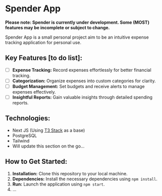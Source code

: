 # Spender App

**Please note: Spender is currently under development. Some (MOST) features may be incomplete or subject to change.**

Spender App is a small personal project aim to be an intuitive expense tracking application for personal use.

## Key Features [to do list]:

- [ ] **Expense Tracking:** Record expenses effortlessly for better financial tracking.
- [ ] **Categorization:** Organize expenses into custom categories for clarity.
- [ ] **Budget Management:** Set budgets and receive alerts to manage expenses effectively.
- [ ] **Insightful Reports:** Gain valuable insights through detailed spending reports.

## Technologies:

- Next JS (Using [T3 Stack](https://create.t3.gg/) as a base)
- PostgreSQL
- Tailwind
- Will update this section on the go...

## How to Get Started:

1. **Installation:** Clone this repository to your local machine.
2. **Dependencies:** Install the necessary dependencies using `npm install`.
3. **Run:** Launch the application using `npm start`.
4. ...

